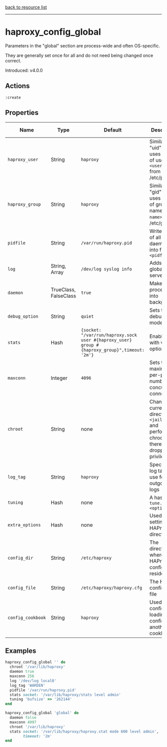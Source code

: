 [back to resource list](https://github.com/sous-chefs/haproxy#resources)

---

# haproxy_config_global

Parameters in the "global" section are process-wide and often OS-specific.

They are generally set once for all and do not need being changed once correct.

Introduced: v4.0.0

## Actions

`:create`

## Properties

| Name | Type |  Default | Description | Allowed Values
| -- | -- | -- | -- | -- |
| `haproxy_user` | String | `haproxy` | Similar to "uid" but uses the UID of user name `<user name>` from /etc/passwd |
| `haproxy_group` | String | `haproxy` | Similar to "gid" but uses the GID of group name `<group name>` from /etc/group |
| `pidfile` | String | `/var/run/haproxy.pid` | Writes PIDs of all daemons into file `<pidfile>` |
| `log` | String, Array | `/dev/log syslog info` | Adds a global syslog server |
| `daemon` | TrueClass, FalseClass | `true` | Makes the process fork into background |
| `debug_option` | String | `quiet` | Sets the debugging mode | `quiet`, `debug`
| `stats` | Hash | `{socket: "/var/run/haproxy.sock user #{haproxy_user} group #{haproxy_group}",timeout: '2m'}` | Enable stats with various options |
| `maxconn` | Integer | `4096` | Sets the maximum per-process number of concurrent connections |
| `chroot` | String | none | Changes current directory to `<jail dir>` and performs a chroot() there before dropping privileges |
| `log_tag` | String | `haproxy` | Specifies the log tag to use for all outgoing logs |
| `tuning` | Hash | none | A hash of `tune.<options>` |
| `extra_options` |  Hash | none | Used for setting any HAProxy directives |
| `config_dir` |  String | `/etc/haproxy` | The directory where the HAProxy configuration resides | Valid directory
| `config_file` |  String | `/etc/haproxy/haproxy.cfg` | The HAProxy configuration file | Valid file name
| `config_cookbook` |  String | `haproxy` | Used to configure loading config from another cookbook

## Examples

```ruby
haproxy_config_global '' do
  chroot '/var/lib/haproxy'
  daemon true
  maxconn 256
  log '/dev/log local0'
  log_tag 'WARDEN'
  pidfile '/var/run/haproxy.pid'
  stats socket: '/var/lib/haproxy/stats level admin'
  tuning 'bufsize' => '262144'
end
```

```ruby
haproxy_config_global 'global' do
  daemon false
  maxconn 4097
  chroot '/var/lib/haproxy'
  stats socket: '/var/lib/haproxy/haproxy.stat mode 600 level admin',
        timeout: '2m'
end
```

